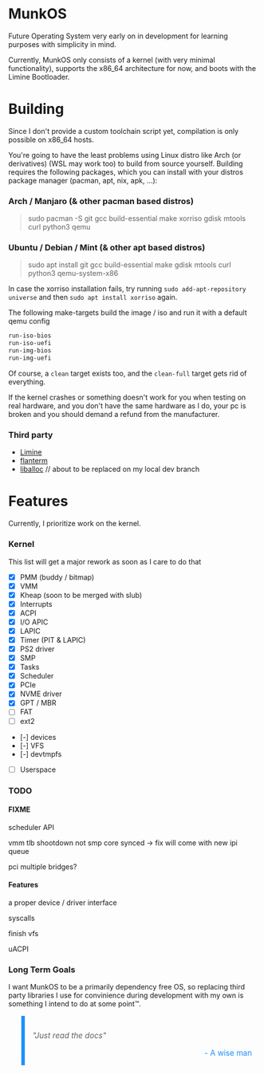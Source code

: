 # MunkOS

Future Operating System very early on in development for learning purposes with simplicity in mind.

Currently, MunkOS only consists of a kernel (with very minimal functionality), supports the x86_64 architecture for now, and boots with the Limine Bootloader.

# Building

Since I don't provide a custom toolchain script yet, compilation is only possible on x86_64 hosts.

You're going to have the least problems using Linux distro like Arch (or derivatives) (WSL may work too) to build from source yourself. Building requires the following packages, which you can install with your distros package manager (pacman, apt, nix, apk, ...):

### Arch / Manjaro (& other pacman based distros)

> sudo pacman -S git gcc build-essential make xorriso gdisk mtools curl python3 qemu

### Ubuntu / Debian / Mint (& other apt based distros)

> sudo apt install git gcc build-essential make gdisk mtools curl python3 qemu-system-x86

In case the xorriso installation fails, try running `sudo add-apt-repository universe` and then `sudo apt install xorriso` again.

The following make-targets build the image / iso and run it with a default qemu config

```sh
run-iso-bios
run-iso-uefi
run-img-bios
run-img-uefi
```

Of course, a `clean` target exists too, and the `clean-full` target gets rid of everything.

If the kernel crashes or something doesn't work for you when testing on real hardware, and you don't have the same hardware as I do, your pc is broken and you should demand a refund from the manufacturer.

### Third party

- [Limine](https://www.github.com/limine-bootloader/limine)
- [flanterm](https://github.com/mintsuki/flanterm)
- [liballoc](https://github.com/blanham/liballoc)   // about to be replaced on my local dev branch

# Features

Currently, I prioritize work on the kernel.

### Kernel

This list will get a major rework as soon as I care to do that

- [x] PMM (buddy / bitmap)
- [x] VMM
- [x] Kheap (soon to be merged with slub)
- [x] Interrupts
- [x] ACPI
- [x] I/O APIC
- [x] LAPIC
- [x] Timer (PIT & LAPIC)
- [x] PS2 driver
- [x] SMP
- [x] Tasks
- [x] Scheduler
- [x] PCIe
- [x] NVME driver
- [x] GPT / MBR
- [ ] FAT
- [ ] ext2
- [-] devices
- [-] VFS
- [-] devtmpfs
- [ ] Userspace


### TODO

#### FIXME

scheduler API

vmm tlb shootdown not smp core synced -> fix will come with new ipi queue

pci multiple bridges?

#### Features

a proper device / driver interface

syscalls

finish vfs

uACPI

### Long Term Goals

I want MunkOS to be a primarily dependency free OS, so replacing third party libraries I use for convinience during development with my own is something I intend to do at some point™.

<blockquote style="border-left: 0.5em solid rgb(30,144,255);
    padding: 1em; font-size: 1.1em;">
    <p style="font-style: italic">"Just read the docs"</p>
    <footer style="color: rgb(30,144,255); text-align: right;">- A wise man</footer>
</blockquote>